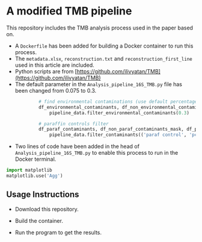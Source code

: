 # A modified TMB pipeline

This repository includes the TMB analysis process used in the paper based on.

- A `Dockerfile` has been added for building a Docker container to run this process.
- The `metadata.xlsx`, `reconstruction.txt` and `reconstruction_first_line` used in this article are included.
- Python scripts are from  [https://github.com/ilivyatan/TMB](https://github.com/ilivyatan/TMB)
- The default parameter in the `Analysis_pipeline_16S_TMB.py` file has been changed from 0.075 to 0.3.
```python
            # find environmental contaminations (use default percentage of 7.5% for now)
            df_environmental_contaminants, df_non_environmental_contaminants_mask, df_contols_percentages = \
                pipeline_data.filter_environmental_contaminants(0.3)

            # paraffin controls filter
            df_paraf_contaminants, df_non_paraf_contaminants_mask, df_paraf_percentages = \
                pipeline_data.filter_contaminants(('paraf control', 'pcontrol'), 'paraffin', 0.3)
```
- Two lines of code have been added in the head of `Analysis_pipeline_16S_TMB.py` to enable this process to run in the Docker terminal.
```python
import matplotlib
matplotlib.use('Agg')
```

## Usage Instructions

- Download this repository.

- Build the container.
- Run the program to get the results.
